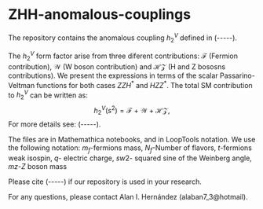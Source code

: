 # ZHH-anomalous-couplings
The repository contains the anomalous coupling $h_2^V$ defined in (-----). 

The $h_2^V$ form factor arise from three diferent contributions: $\mathcal{F}$ (Fermion contribution), $\mathcal{W}$ (W boson contribution) and $\mathcal{HZ}$ (H and Z bososns contributions). We present the expressions in terms of the scalar Passarino-Veltman functions for both cases $ZZH^\ast$ and $HZZ^\ast$. The total SM contribution to $h_2^V$ can be written as:
$$h_2^V(s^2)=\mathcal{F}+\mathcal{W}+\mathcal{HZ},$$
For more details see: (-----).

The files are in Mathemathica notebooks, and in LoopTools notation. We use the following notation:
$m_f$-fermions mass,
$N_f$-Number of flavors, $t$-fermions weak isospin,
$q$- electric charge,
$sw2$- squared sine of the Weinberg angle, 
$mz$-$Z$ boson mass

Please cite (-----) if our repository  is used in your research.

For any questions, please contact Alan I. Hernández (alaban7_3@hotmail).
